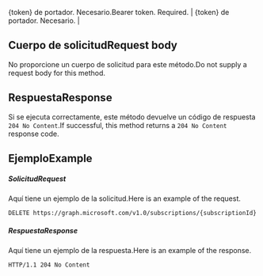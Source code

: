 <span data-ttu-id="41640-p101">{token} de portador. Necesario.</span><span class="sxs-lookup"><span data-stu-id="41640-p101">Bearer token. Required.</span></span>  | {token} de portador. Necesario. |

## <span data-ttu-id="41640-114">Cuerpo de solicitud</span><span class="sxs-lookup"><span data-stu-id="41640-114">Request body</span></span>
<a id="request-body" class="xliff"></a>
<span data-ttu-id="41640-115">No proporcione un cuerpo de solicitud para este método.</span><span class="sxs-lookup"><span data-stu-id="41640-115">Do not supply a request body for this method.</span></span>
## <span data-ttu-id="41640-116">Respuesta</span><span class="sxs-lookup"><span data-stu-id="41640-116">Response</span></span>
<a id="response" class="xliff"></a>
<span data-ttu-id="41640-117">Si se ejecuta correctamente, este método devuelve un código de respuesta `204 No Content`.</span><span class="sxs-lookup"><span data-stu-id="41640-117">If successful, this method returns a `204 No Content` response code.</span></span>
## <span data-ttu-id="41640-118">Ejemplo</span><span class="sxs-lookup"><span data-stu-id="41640-118">Example</span></span>
<a id="example" class="xliff"></a>
##### <span data-ttu-id="41640-119">Solicitud</span><span class="sxs-lookup"><span data-stu-id="41640-119">Request</span></span>
<a id="request" class="xliff"></a>
<span data-ttu-id="41640-120">Aquí tiene un ejemplo de la solicitud.</span><span class="sxs-lookup"><span data-stu-id="41640-120">Here is an example of the request.</span></span>
<!-- {
  "blockType": "request",
  "name": "delete_subscription"
}-->
```http
DELETE https://graph.microsoft.com/v1.0/subscriptions/{subscriptionId}
```
##### <span data-ttu-id="41640-121">Respuesta</span><span class="sxs-lookup"><span data-stu-id="41640-121">Response</span></span>
<a id="response" class="xliff"></a>
<span data-ttu-id="41640-122">Aquí tiene un ejemplo de la respuesta.</span><span class="sxs-lookup"><span data-stu-id="41640-122">Here is an example of the response.</span></span>
<!-- {
  "blockType": "response",
  "truncated": false,
  "@odata.type": "microsoft.graph.subscription"
} -->
```http
HTTP/1.1 204 No Content
```


<!-- {
  "type": "#page.annotation",
  "description": "Delete subscription",
  "keywords": "",
  "section": "documentation",
  "tocPath": ""
}-->
